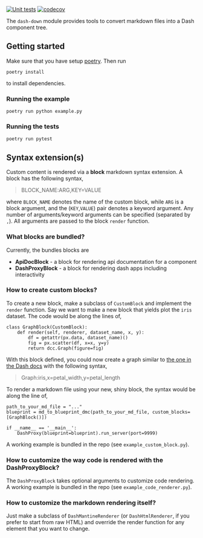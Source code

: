 [![Unit tests](https://github.com/emilhe/dash-down/actions/workflows/python-test.yml/badge.svg)](https://github.com/emilhe/dash-down/actions/workflows/python-test.yml)
[![codecov](https://codecov.io/gh/emilhe/dash-down/branch/main/graph/badge.svg?token=kZXx2N1QGY)](https://codecov.io/gh/emilhe/dash-down)

The `dash-down` module provides tools to convert markdown files into a Dash component tree.

## Getting started

Make sure that you have setup [poetry](https://python-poetry.org/). Then run

    poetry install

to install dependencies.

### Running the example

    poetry run python example.py

### Running the tests

    poetry run pytest

## Syntax extension(s)

Custom content is rendered via a **block** markdown syntax extension. A block has the following syntax,

> BLOCK_NAME:ARG,KEY=VALUE

where `BLOCK_NAME` denotes the name of the custom block, while `ARG` is a block argument, and the (`KEY`,`VALUE`) pair denotes a keyword argument. Any number of arguments/keyword arguments can be specified (separated by `,`). All arguments are passed to the block `render` function.

### What blocks are bundled?

Currently, the bundles blocks are

* **ApiDocBlock** - a block for rendering api documentation for a component
* **DashProxyBlock** - a block for rendering dash apps including interactivity

### How to create custom blocks?

To create a new block, make a subclass of `CustomBlock` and implement the `render` function. Say we want to make a new block that yields plot the `iris` dataset. The code would be along the lines of,

```
class GraphBlock(CustomBlock):
    def render(self, renderer, dataset_name, x, y):
        df = getattr(px.data, dataset_name)()
        fig = px.scatter(df, x=x, y=y)
        return dcc.Graph(figure=fig)
```

With this block defined, you could now create a graph similar to [the one in the Dash docs](https://dash.plotly.com/dash-core-components/graph) with the following syntax,

> Graph:iris,x=petal_width,y=petal_length

To render a markdown file using your new, shiny block, the syntax would be along the line of,

```
path_to_your_md_file = "..."
blueprint = md_to_blueprint_dmc(path_to_your_md_file, custom_blocks=[GraphBlock()])

if __name__ == '__main__':
    DashProxy(blueprint=blueprint).run_server(port=9999)
```

A working example is bundled in the repo (see `example_custom_block.py`).

### How to customize the way code is rendered with the DashProxyBlock?

The `DashProxyBlock` takes optional arguments to customize code rendering. A working example is bundled in the repo (see `example_code_renderer.py`).

### How to customize the markdown rendering itself?

Just make a subclass of `DashMantineRenderer` (or `DashHtmlRenderer`, if you prefer to start from raw HTML) and override the render function for any element that you want to change.